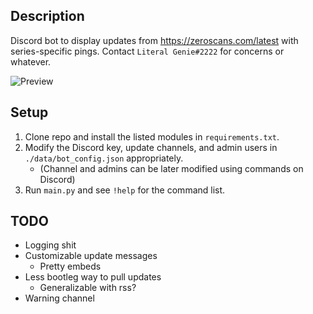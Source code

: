 ## Description
Discord bot to display updates from https://zeroscans.com/latest with series-specific pings. Contact `Literal Genie#2222` for concerns or whatever.

![Preview](https://i.imgur.com/0wNj0q5.png)

## Setup 
1. Clone repo and install the listed modules in `requirements.txt`.
2. Modify the Discord key, update channels, and admin users in `./data/bot_config.json` appropriately.
   -  (Channel and admins can be later modified using commands on Discord)
3. Run `main.py` and see `!help` for the command list.

## TODO
- Logging shit
- Customizable update messages
  - Pretty embeds
- Less bootleg way to pull updates
  - Generalizable with rss?
- Warning channel
